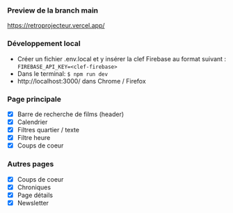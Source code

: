 ### Preview de la branch main
https://retroprojecteur.vercel.app/

### Développement local
* Créer un fichier .env.local et y insérer la clef Firebase au format suivant : `FIREBASE_API_KEY=<clef-firebase>`
* Dans le terminal: `$ npm run dev`
* http://localhost:3000/ dans Chrome / Firefox


### Page principale
- [x] Barre de recherche de films (header)
- [x] Calendrier
- [x] Filtres quartier / texte
- [x] Filtre heure
- [x] Coups de coeur

### Autres pages
- [x] Coups de coeur
- [x] Chroniques
- [x] Page détails
- [x] Newsletter